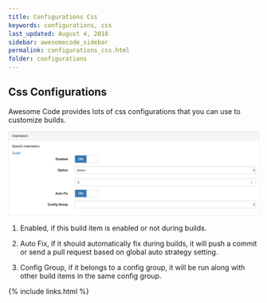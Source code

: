 ```yaml
---
title: Configurations Css
keywords: configurations, css
last_updated: August 4, 2018
sidebar: awesomecode_sidebar
permalink: configurations_css.html
folder: configurations
---
```


## Css Configurations

Awesome Code provides lots of css configurations that you can use to customize builds.

![configurations css 1](/images/configurations_css_1.png)

1. Enabled, if this build item is enabled or not during builds.

2. Auto Fix, if it should automatically fix during builds, it will push
   a commit or send a pull request based on global auto strategy
   setting.

3. Config Group, if it belongs to a config group, it will be run along
   with other build items in the same config group.

{% include links.html %}
